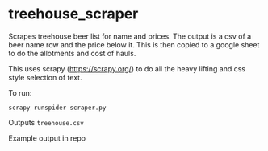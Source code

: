 # treehouse_scraper

Scrapes treehouse beer list for name and prices. The output is a csv of a beer name row and the price below it. This is then copied to a google sheet to do the allotments and cost of hauls.

This uses scrapy (https://scrapy.org/) to do all the heavy lifting and css style selection of text.

To run:

`scrapy runspider scraper.py`


Outputs `treehouse.csv`


Example output in repo

